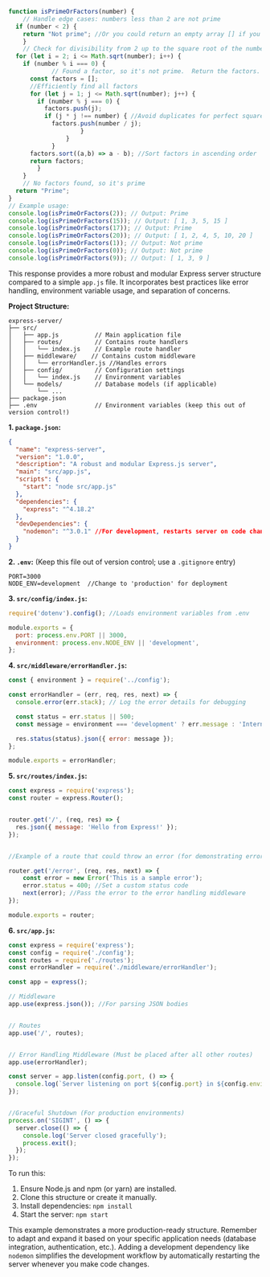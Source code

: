 ```javascript
function isPrimeOrFactors(number) {
    // Handle edge cases: numbers less than 2 are not prime
  if (number < 2) {
    return "Not prime"; //Or you could return an empty array [] if you prefer.
    }
    // Check for divisibility from 2 up to the square root of the number
  for (let i = 2; i <= Math.sqrt(number); i++) {
    if (number % i === 0) {
            // Found a factor, so it's not prime.  Return the factors.
      const factors = [];
      //Efficiently find all factors
      for (let j = 1; j <= Math.sqrt(number); j++) {
        if (number % j === 0) {
          factors.push(j);
          if (j * j !== number) { //Avoid duplicates for perfect squares
            factors.push(number / j);
                    }
                }
            }
      factors.sort((a,b) => a - b); //Sort factors in ascending order
      return factors;
        }
    }
    // No factors found, so it's prime
  return "Prime";
}
// Example usage:
console.log(isPrimeOrFactors(2)); // Output: Prime
console.log(isPrimeOrFactors(15)); // Output: [ 1, 3, 5, 15 ]
console.log(isPrimeOrFactors(17)); // Output: Prime
console.log(isPrimeOrFactors(20)); // Output: [ 1, 2, 4, 5, 10, 20 ]
console.log(isPrimeOrFactors(1)); // Output: Not prime
console.log(isPrimeOrFactors(0)); // Output: Not prime
console.log(isPrimeOrFactors(9)); // Output: [ 1, 3, 9 ]

```
This response provides a more robust and modular Express server structure compared to a simple `app.js` file.  It incorporates best practices like error handling, environment variable usage, and separation of concerns.


**Project Structure:**

```
express-server/
├── src/
│   ├── app.js          // Main application file
│   ├── routes/         // Contains route handlers
│   │   └── index.js    // Example route handler
│   ├── middleware/    // Contains custom middleware
│   │   └── errorHandler.js //Handles errors
│   ├── config/         // Configuration settings
│   │   └── index.js    // Environment variables
│   └── models/         // Database models (if applicable)
│       └── ...
├── package.json
├── .env                // Environment variables (keep this out of version control!)
```

**1. `package.json`:**

```json
{
  "name": "express-server",
  "version": "1.0.0",
  "description": "A robust and modular Express.js server",
  "main": "src/app.js",
  "scripts": {
    "start": "node src/app.js"
  },
  "dependencies": {
    "express": "^4.18.2"
  },
  "devDependencies": {
    "nodemon": "^3.0.1" //For development, restarts server on code changes.  Optional.
  }
}
```

**2. `.env`:** (Keep this file out of version control; use a `.gitignore` entry)

```
PORT=3000
NODE_ENV=development  //Change to 'production' for deployment
```

**3. `src/config/index.js`:**

```javascript
require('dotenv').config(); //Loads environment variables from .env

module.exports = {
  port: process.env.PORT || 3000,
  environment: process.env.NODE_ENV || 'development',
};
```

**4. `src/middleware/errorHandler.js`:**

```javascript
const { environment } = require('../config');

const errorHandler = (err, req, res, next) => {
  console.error(err.stack); // Log the error details for debugging

  const status = err.status || 500;
  const message = environment === 'development' ? err.message : 'Internal Server Error'; // Different responses for dev and prod

  res.status(status).json({ error: message });
};

module.exports = errorHandler;
```

**5. `src/routes/index.js`:**

```javascript
const express = require('express');
const router = express.Router();


router.get('/', (req, res) => {
  res.json({ message: 'Hello from Express!' });
});


//Example of a route that could throw an error (for demonstrating error handling)

router.get('/error', (req, res, next) => {
    const error = new Error('This is a sample error');
    error.status = 400; //Set a custom status code
    next(error); //Pass the error to the error handling middleware
});

module.exports = router;
```

**6. `src/app.js`:**

```javascript
const express = require('express');
const config = require('./config');
const routes = require('./routes');
const errorHandler = require('./middleware/errorHandler');

const app = express();

// Middleware
app.use(express.json()); //For parsing JSON bodies


// Routes
app.use('/', routes);


// Error Handling Middleware (Must be placed after all other routes)
app.use(errorHandler);

const server = app.listen(config.port, () => {
  console.log(`Server listening on port ${config.port} in ${config.environment} mode`);
});


//Graceful Shutdown (For production environments)
process.on('SIGINT', () => {
  server.close(() => {
    console.log('Server closed gracefully');
    process.exit();
  });
});

```


To run this:

1.  Ensure Node.js and npm (or yarn) are installed.
2.  Clone this structure or create it manually.
3.  Install dependencies: `npm install`
4.  Start the server: `npm start`


This example demonstrates a more production-ready structure.  Remember to adapt and expand it based on your specific application needs (database integration, authentication, etc.).  Adding a development dependency like `nodemon` simplifies the development workflow by automatically restarting the server whenever you make code changes.
